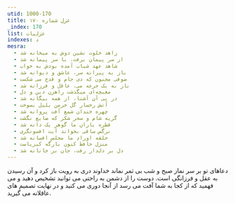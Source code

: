 ```yaml
---
utid: 1000-170
title: غزل شماره ۱۷۰
_index: 170
list: غزلیات
indexes: د
mesra:
  - زاهد خلوت نشین دوش به میخانه شد
  - از سر پیمان برفت، با سر پیمانه شد
  - شاهد عهد شباب آمده بودش به خواب
  - باز به پیرانه سر، عاشق و دیوانه شد
  - صوفی مجنون که دی جام و قدح می شکست
  - باز به یک جرعه می، عاقل و فرزانه شد
  - مغبچه‌ای میگذشت راهزن دین و دل
  - در پی آن آشنا، از همه بیگانه شد
  - آتش رخسار گل خرمن بلبل بسوخت
  - چهره خندان شمع آفت پروانه شد
  - گریه شام و سحر شکر که ضایع نگشت
  - قطره باران ما گوهر یک دانه شد
  - نرگس ساقی بخواند آیت افسونگری
  - حلقه اورادِ ما مجلس افسانه شد
  - منزل حافظ کنون بارگه کبریاست
  - دل بر دلدار رفت، جان بر جانانه شد
---
```

دعاهای تو بر سر نماز صبح و شب بی ثمر نماند خداوند دری به رویت باز کرد و آن رسیدن به عقل و فرزانگی است. دوست را از دشمن به راحتی می توانید تشخیص دهید و می فهمید که از کجا به شما آفت می رسد از آنجا دوری می کنید و در نهایت تصمیم های عاقلانه می گیرید.
